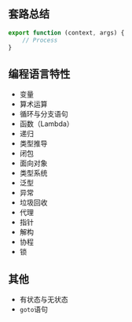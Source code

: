 ## 套路总结

```javascript
export function (context, args) {
    // Process
}
```

## 编程语言特性

- 变量
- 算术运算
- 循环与分支语句
- 函数（Lambda）
- 递归
- 类型推导
- 闭包
- 面向对象
- 类型系统
- 泛型
- 异常
- 垃圾回收
- 代理
- 指针
- 解构
- 协程
- 锁

## 其他

- 有状态与无状态
- `goto`语句
